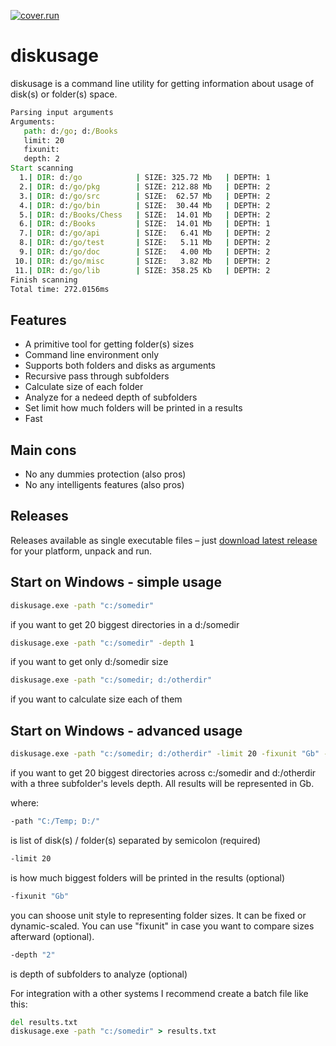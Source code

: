  [![cover.run](https://cover.run/go/github.com/aleksaan/diskusage.svg?style=flat&tag=golang-1.10)](https://cover.run/go?tag=golang-1.10&repo=github.com%2Faleksaan%2Fdiskusage) 
 
# diskusage 
diskusage is a command line utility for getting information about usage of disk(s) or folder(s) space.
```cmd
Parsing input arguments
Arguments:
   path: d:/go; d:/Books
   limit: 20
   fixunit: 
   depth: 2
Start scanning
  1.| DIR: d:/go            | SIZE: 325.72 Mb   | DEPTH: 1 
  2.| DIR: d:/go/pkg        | SIZE: 212.88 Mb   | DEPTH: 2 
  3.| DIR: d:/go/src        | SIZE:  62.57 Mb   | DEPTH: 2 
  4.| DIR: d:/go/bin        | SIZE:  30.44 Mb   | DEPTH: 2 
  5.| DIR: d:/Books/Chess   | SIZE:  14.01 Mb   | DEPTH: 2 
  6.| DIR: d:/Books         | SIZE:  14.01 Mb   | DEPTH: 1 
  7.| DIR: d:/go/api        | SIZE:   6.41 Mb   | DEPTH: 2 
  8.| DIR: d:/go/test       | SIZE:   5.11 Mb   | DEPTH: 2 
  9.| DIR: d:/go/doc        | SIZE:   4.00 Mb   | DEPTH: 2 
 10.| DIR: d:/go/misc       | SIZE:   3.82 Mb   | DEPTH: 2 
 11.| DIR: d:/go/lib        | SIZE: 358.25 Kb   | DEPTH: 2 
Finish scanning
Total time: 272.0156ms
```
## Features
- A primitive tool for getting folder(s) sizes
- Command line environment only
- Supports both folders and disks as arguments
- Recursive pass through subfolders
- Calculate size of each folder
- Analyze for a nedeed depth of subfolders
- Set limit how much folders will be printed in a results
- Fast

## Main cons
- No any dummies protection (also pros)
- No any intelligents features (also pros)

## Releases

Releases available as single executable files – just [download latest release](https://github.com/aleksaan/diskusage/releases) for your platform, unpack and run.

## Start on Windows - simple usage

```cmd
diskusage.exe -path "c:/somedir"
```
if you want to get 20 biggest directories in a d:/somedir

```cmd
diskusage.exe -path "c:/somedir" -depth 1
```
if you want to get only d:/somedir size

```cmd
diskusage.exe -path "c:/somedir; d:/otherdir"
```
if you want to calculate size each of them


## Start on Windows - advanced usage

```cmd
diskusage.exe -path "c:/somedir; d:/otherdir" -limit 20 -fixunit "Gb" -depth 3
```
if you want to get 20 biggest directories across c:/somedir and d:/otherdir with a three subfolder's levels depth. All results will be represented in Gb.


where:
```cmd
-path "C:/Temp; D:/"
``` 
is list of disk(s) / folder(s) separated by semicolon (required)
```cmd 
-limit 20
```
is how much biggest folders will be printed in the results (optional)
```cmd 
-fixunit "Gb"
```
you can shoose unit style to representing folder sizes. It can be fixed or dynamic-scaled.
You can use "fixunit" in case you want to compare sizes afterward (optional).
```cmd 
-depth "2"
```
is depth of subfolders to analyze (optional)


For integration with a other systems I recommend create a batch file like this:
```cmd
del results.txt
diskusage.exe -path "c:/somedir" > results.txt
```



